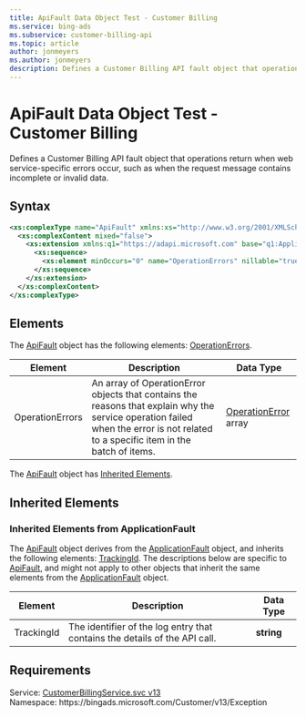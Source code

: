 ```yaml
---
title: ApiFault Data Object Test - Customer Billing
ms.service: bing-ads
ms.subservice: customer-billing-api
ms.topic: article
author: jonmeyers
ms.author: jonmeyers
description: Defines a Customer Billing API fault object that operations return when web service-specific errors occur, such as when the request message contains incomplete or invalid data.(test)
---
```

# ApiFault Data Object Test - Customer Billing
Defines a Customer Billing API fault object that operations return when web service-specific errors occur, such as when the request message contains incomplete or invalid data.

## Syntax
```xml
<xs:complexType name="ApiFault" xmlns:xs="http://www.w3.org/2001/XMLSchema">
  <xs:complexContent mixed="false">
    <xs:extension xmlns:q1="https://adapi.microsoft.com" base="q1:ApplicationFault">
      <xs:sequence>
        <xs:element minOccurs="0" name="OperationErrors" nillable="true" type="tns:ArrayOfOperationError" />
      </xs:sequence>
    </xs:extension>
  </xs:complexContent>
</xs:complexType>
```

## <a name="elements"></a>Elements

The [ApiFault](apifault.md) object has the following elements: [OperationErrors](#operationerrors).

|Element|Description|Data Type|
|-----------|---------------|-------------|
|<a name="operationerrors"></a>OperationErrors|An array of OperationError objects that contains the reasons that explain why the service operation failed when the error is not related to a specific item in the batch of items.|[OperationError](operationerror.md) array|

The [ApiFault](apifault.md) object has [Inherited Elements](#inheritedelements).

## <a name="inheritedelements"></a>Inherited Elements

### <a name="inheritedelementsapplicationfault"></a>Inherited Elements from ApplicationFault
The [ApiFault](apifault.md) object derives from the [ApplicationFault](applicationfault.md) object, and inherits the following elements: [TrackingId](#trackingid). The descriptions below are specific to [ApiFault](apifault.md), and might not apply to other objects that inherit the same elements from the [ApplicationFault](applicationfault.md) object.  

|Element|Description|Data Type|
|-----------|---------------|-------------|
|<a name="trackingid"></a>TrackingId|The identifier of the log entry that contains the details of the API call.|**string**|

## Requirements
Service: [CustomerBillingService.svc v13](https://clientcenter.api.bingads.microsoft.com/Api/Billing/v13/CustomerBillingService.svc)  
Namespace: https\://bingads.microsoft.com/Customer/v13/Exception  

